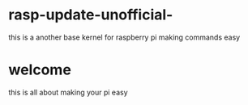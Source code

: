 # rasp-update-unofficial-
this is a another base kernel for raspberry pi making commands easy
<h1>welcome</h1>
this is all about making your pi easy
